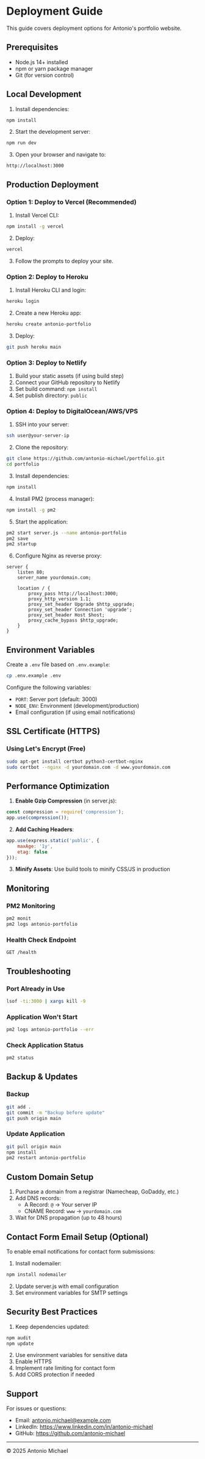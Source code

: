 # Deployment Guide

This guide covers deployment options for Antonio's portfolio website.

## Prerequisites

- Node.js 14+ installed
- npm or yarn package manager
- Git (for version control)

## Local Development

1. Install dependencies:
```bash
npm install
```

2. Start the development server:
```bash
npm run dev
```

3. Open your browser and navigate to:
```
http://localhost:3000
```

## Production Deployment

### Option 1: Deploy to Vercel (Recommended)

1. Install Vercel CLI:
```bash
npm install -g vercel
```

2. Deploy:
```bash
vercel
```

3. Follow the prompts to deploy your site.

### Option 2: Deploy to Heroku

1. Install Heroku CLI and login:
```bash
heroku login
```

2. Create a new Heroku app:
```bash
heroku create antonio-portfolio
```

3. Deploy:
```bash
git push heroku main
```

### Option 3: Deploy to Netlify

1. Build your static assets (if using build step)
2. Connect your GitHub repository to Netlify
3. Set build command: `npm install`
4. Set publish directory: `public`

### Option 4: Deploy to DigitalOcean/AWS/VPS

1. SSH into your server:
```bash
ssh user@your-server-ip
```

2. Clone the repository:
```bash
git clone https://github.com/antonio-michael/portfolio.git
cd portfolio
```

3. Install dependencies:
```bash
npm install
```

4. Install PM2 (process manager):
```bash
npm install -g pm2
```

5. Start the application:
```bash
pm2 start server.js --name antonio-portfolio
pm2 save
pm2 startup
```

6. Configure Nginx as reverse proxy:
```nginx
server {
    listen 80;
    server_name yourdomain.com;

    location / {
        proxy_pass http://localhost:3000;
        proxy_http_version 1.1;
        proxy_set_header Upgrade $http_upgrade;
        proxy_set_header Connection 'upgrade';
        proxy_set_header Host $host;
        proxy_cache_bypass $http_upgrade;
    }
}
```

## Environment Variables

Create a `.env` file based on `.env.example`:

```bash
cp .env.example .env
```

Configure the following variables:
- `PORT`: Server port (default: 3000)
- `NODE_ENV`: Environment (development/production)
- Email configuration (if using email notifications)

## SSL Certificate (HTTPS)

### Using Let's Encrypt (Free)

```bash
sudo apt-get install certbot python3-certbot-nginx
sudo certbot --nginx -d yourdomain.com -d www.yourdomain.com
```

## Performance Optimization

1. **Enable Gzip Compression** (in server.js):
```javascript
const compression = require('compression');
app.use(compression());
```

2. **Add Caching Headers**:
```javascript
app.use(express.static('public', {
    maxAge: '1y',
    etag: false
}));
```

3. **Minify Assets**: Use build tools to minify CSS/JS in production

## Monitoring

### PM2 Monitoring
```bash
pm2 monit
pm2 logs antonio-portfolio
```

### Health Check Endpoint
```
GET /health
```

## Troubleshooting

### Port Already in Use
```bash
lsof -ti:3000 | xargs kill -9
```

### Application Won't Start
```bash
pm2 logs antonio-portfolio --err
```

### Check Application Status
```bash
pm2 status
```

## Backup & Updates

### Backup
```bash
git add .
git commit -m "Backup before update"
git push origin main
```

### Update Application
```bash
git pull origin main
npm install
pm2 restart antonio-portfolio
```

## Custom Domain Setup

1. Purchase a domain from a registrar (Namecheap, GoDaddy, etc.)
2. Add DNS records:
   - A Record: `@` → Your server IP
   - CNAME Record: `www` → `yourdomain.com`
3. Wait for DNS propagation (up to 48 hours)

## Contact Form Email Setup (Optional)

To enable email notifications for contact form submissions:

1. Install nodemailer:
```bash
npm install nodemailer
```

2. Update server.js with email configuration
3. Set environment variables for SMTP settings

## Security Best Practices

1. Keep dependencies updated:
```bash
npm audit
npm update
```

2. Use environment variables for sensitive data
3. Enable HTTPS
4. Implement rate limiting for contact form
5. Add CORS protection if needed

## Support

For issues or questions:
- Email: antonio.michael@example.com
- LinkedIn: https://www.linkedin.com/in/antonio-michael
- GitHub: https://github.com/antonio-michael

---

© 2025 Antonio Michael
